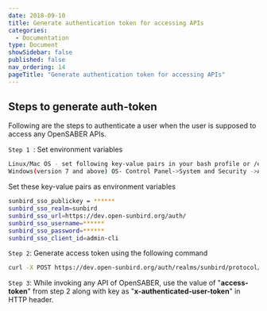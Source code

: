```yaml
---
date: 2018-09-10
title: Generate authentication token for accessing APIs
categories:
  - Documentation
type: Document
showSidebar: false
published: false
nav_ordering: 14
pageTitle: "Generate authentication token for accessing APIs"
---
```


## Steps to generate auth-token
 Following are the steps to authenticate a user when the user is supposed to access any OpenSABER APIs.

`Step 1 `:  Set environment variables
 ```bash
Linux/Mac OS - set following key-value pairs in your bash profile or /etc/environment
 Windows(version 7 and above) OS- Control Panel->System and Security ->Advance system settings -> Environment Variables-> New (under System Variable section) 
```
 Set these key-value pairs as environment variables
```bash
sunbird_sso_publickey = ******
sunbird_sso_realm=sunbird
sunbird_sso_url=https://dev.open-sunbird.org/auth/
sunbird_sso_username=******
sunbird_sso_password=******
sunbird_sso_client_id=admin-cli 
```

`Step 2`: Generate access token using the following command    
```bash
curl -X POST https://dev.open-sunbird.org/auth/realms/sunbird/protocol/openid-connect/token -H 'cache-control: no-cache' -H 'content-type: application/x-www-form-urlencoded' -d 'client_id=admin-cli&username=******&password=******&grant_type=password'
```

`Step 3`: While invoking any API of OpenSABER, use the value of "**access-token**" from step 2 along with key as "**x-authenticated-user-token**"  in HTTP header.
